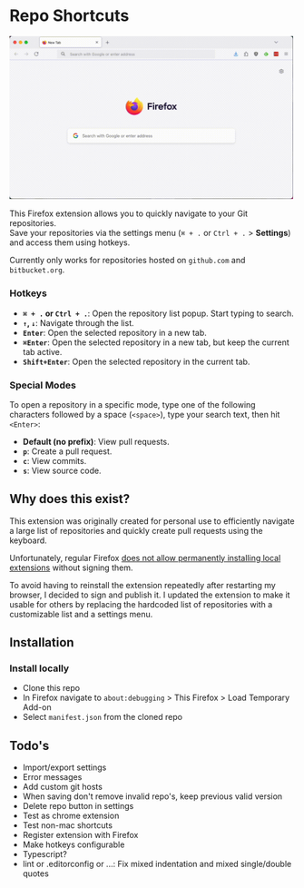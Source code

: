 # Repo Shortcuts
<img src="./preview.gif" width="500" />

This Firefox extension allows you to quickly navigate to your Git repositories.  
Save your repositories via the settings menu (`⌘ + .` or `Ctrl + .` > **Settings**) and access them using hotkeys.

Currently only works for repositories hosted on `github.com` and `bitbucket.org`.

### Hotkeys
- **`⌘ + .` or `Ctrl + .`**: Open the repository list popup. Start typing to search.  
- **`↑`, `↓`**: Navigate through the list.  
- **`Enter`**: Open the selected repository in a new tab.  
- **`⌘Enter`**: Open the selected repository in a new tab, but keep the current tab active.  
- **`Shift+Enter`**: Open the selected repository in the current tab.  

### Special Modes
To open a repository in a specific mode, type one of the following characters followed by a space (`<space>`), type your search text, then hit `<Enter>`:  
- **Default (no prefix)**: View pull requests.  
- **`p`**: Create a pull request.  
- **`c`**: View commits.  
- **`s`**: View source code.  

## Why does this exist?
This extension was originally created for personal use to efficiently navigate a large list of repositories and quickly create pull requests using the keyboard.  

Unfortunately, regular Firefox [does not allow permanently installing local extensions](https://stackoverflow.com/questions/47363481/install-a-personal-firefox-web-extension-permanently) without signing them.

To avoid having to reinstall the extension repeatedly after restarting my browser, I decided to sign and publish it. I updated the extension to make it usable for others by replacing the hardcoded list of repositories with a customizable list and a settings menu.

## Installation
### Install locally
* Clone this repo
* In Firefox navigate to `about:debugging` > This Firefox > Load Temporary Add-on
* Select `manifest.json` from the cloned repo

## Todo's
* Import/export settings
* Error messages
* Add custom git hosts
* When saving don't remove invalid repo's, keep previous valid version
* Delete repo button in settings
* Test as chrome extension
* Test non-mac shortcuts
* Register extension with Firefox
* Make hotkeys configurable
* Typescript?
* lint or .editorconfig or ...: Fix mixed indentation and mixed single/double quotes

